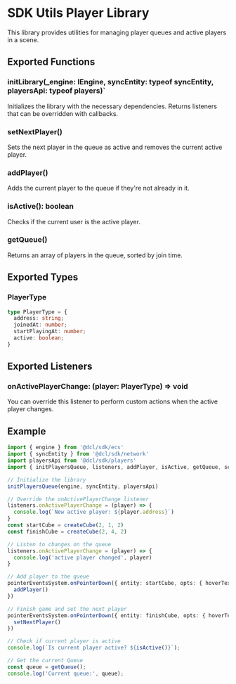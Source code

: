 # SDK Utils Player Library

This library provides utilities for managing player queues and active players in a scene.

## Exported Functions

### initLibrary(_engine: IEngine, syncEntity: typeof syncEntity, playersApi: typeof players)`

Initializes the library with the necessary dependencies. Returns listeners that can be overridden with callbacks.

### setNextPlayer()

Sets the next player in the queue as active and removes the current active player.

### addPlayer()

Adds the current player to the queue if they're not already in it.

### isActive(): boolean

Checks if the current user is the active player.

### getQueue()

Returns an array of players in the queue, sorted by join time.

## Exported Types

### PlayerType

```typescript
type PlayerType = {
  address: string;
  joinedAt: number;
  startPlayingAt: number;
  active: boolean;
}
```

## Exported Listeners
### onActivePlayerChange: (player: PlayerType) => void

You can override this listener to perform custom actions when the active player changes.

## Example
```typescript
import { engine } from '@dcl/sdk/ecs'
import { syncEntity } from '@dcl/sdk/network'
import playersApi from '@dcl/sdk/players'
import { initPlayersQueue, listeners, addPlayer, isActive, getQueue, setNextPlayer } from './sdk-utils-player'

// Initialize the library
initPlayersQueue(engine, syncEntity, playersApi)

// Override the onActivePlayerChange listener
listeners.onActivePlayerChange = (player) => {
  console.log(`New active player: ${player.address}`)
}
const startCube = createCube(2, 1, 2)
const finishCube = createCube(2, 4, 2)

// Listen to changes on the queue
listeners.onActivePlayerChange = (player) => {
  console.log('active player changed', player)
}

// Add player to the queue
pointerEventsSystem.onPointerDown({ entity: startCube, opts: { hoverText: 'Add player to queue' } }, () => {
  addPlayer()
})

// Finish game and set the next player
pointerEventsSystem.onPointerDown({ entity: finishCube, opts: { hoverText: 'Finish game'} }, () => {
  setNextPlayer()
})

// Check if current player is active
console.log(`Is current player active? ${isActive()}`);

// Get the current Queue
const queue = getQueue();
console.log('Current queue:', queue);
```